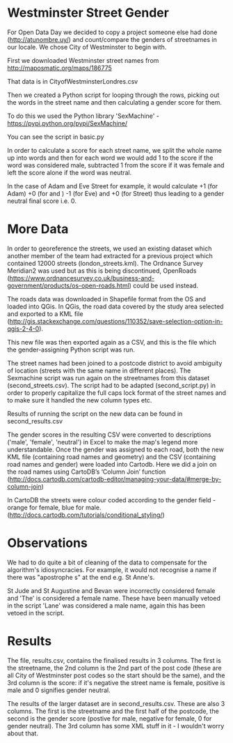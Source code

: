 Westminster Street Gender
==========================

For Open Data Day we decided to copy a project someone else had done (http://atunombre.uy/) and count/compare the genders of streetnames in our locale. We chose City of Westminster to begin with. 

First we downloaded Westminster street names from http://maposmatic.org/maps/186775

That data is in CityofWestminsterLondres.csv

Then we created a Python script for looping through the rows, picking out the words in the street name and then calculating a gender score for them. 

To do this we used the Python library 'SexMachine' - https://pypi.python.org/pypi/SexMachine/

You can see the script in basic.py

In order to calculate a score for each street name, we split the whole name up into words and then for each word we would add 1 to the score if the word was considered male, subtracted 1 from the score if it was female and left the score alone if the word was neutral. 

In the case of Adam and Eve Street for example, it would calculate +1 (for Adam) +0 (for and ) -1 (for Eve) and +0 (for Street) thus leading to a gender neutral final score i.e. 0.

More Data
=========
In order to georeference the streets, we used an existing dataset which another member of the team had extracted for a previous project which contained 12000 streets (london_streets.kml). The Ordnance Survey Meridian2 was used but as this is being discontinued, OpenRoads (https://www.ordnancesurvey.co.uk/business-and-government/products/os-open-roads.html) could be used instead.

The roads data was downloaded in Shapefile format from the OS and loaded into QGis. In QGis, the road data covered by the study area selected and exported to a KML file (http://gis.stackexchange.com/questions/110352/save-selection-option-in-qgis-2-4-0).

This new file was then exported again as a CSV, and this is the file which the gender-assigning Python script was run.

The street names had been joined to a postcode district to avoid ambiguity of location (streets with the same name in different places). The Sexmachine script was run again on the streetnames from this dataset (second_streets.csv). The script had to be adapted (second_script.py) in order to properly capitalize the full caps lock format of the street names and to make sure it handled the new column types etc.

Results of running the script on the new data can be found in second_results.csv

The gender scores in the resulting CSV were converted to descriptions ('male', 'female', 'neutral') in Excel to make the map's legend more understandable. Once the gender was assigned to each road, both the new KML file (containing road names and geometry) and the CSV (containing road names and gender) were loaded into Cartodb. Here we did a join on the road names using CartoDB’s ‘Column Join’ function (http://docs.cartodb.com/cartodb-editor/managing-your-data/#merge-by-column-join)

In CartoDB the streets were colour coded according to the gender field - orange for female, blue for male. (http://docs.cartodb.com/tutorials/conditional_styling/)

Observations
============

We had to do quite a bit of cleaning of the data to compensate for the algorithm's idiosyncracies. For example, it would not recognise a name if there was "apostrophe s" at the end e.g. St Anne's. 

St Jude and St Augustine and Bevan were incorrectly considered female and 'The' is considered a female name. These have been manually vetoed in the script
'Lane' was considered a male name, again this has been vetoed in the script. 


Results
========
The file, results.csv, contains the finalised results in 3 columns. The first is the streetname, the 2nd column is the 2nd part of the post code (these are all City of Westminster post codes so the start should be the same), and the 3rd column is the score: if it's negative the street name is female, positive is male and 0 signifies gender neutral.

The results of the larger dataset are in second_results.csv. These are also 3 columns. The first is the streetname and the first half of the postcode, the second is the gender score (postive for male, negative for female, 0 for gender neutral). The 3rd column has some XML stuff in it - I wouldn't worry about that.
